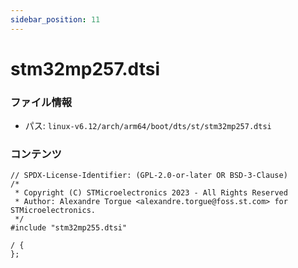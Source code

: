 ```yaml
---
sidebar_position: 11
---
```

# stm32mp257.dtsi

### ファイル情報

- パス: `linux-v6.12/arch/arm64/boot/dts/st/stm32mp257.dtsi`

### コンテンツ

```dtsi
// SPDX-License-Identifier: (GPL-2.0-or-later OR BSD-3-Clause)
/*
 * Copyright (C) STMicroelectronics 2023 - All Rights Reserved
 * Author: Alexandre Torgue <alexandre.torgue@foss.st.com> for STMicroelectronics.
 */
#include "stm32mp255.dtsi"

/ {
};

```
